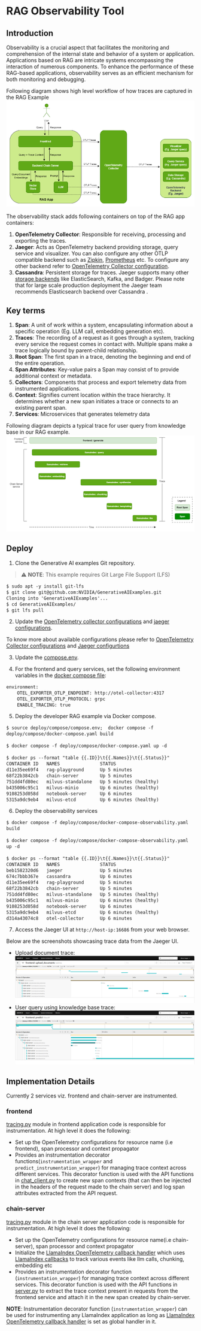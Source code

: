 # RAG Observability Tool
## Introduction
Observability is a crucial aspect that facilitates the monitoring and comprehension of the internal state and behavior of a system or application. Applications based on RAG are intricate systems encompassing the interaction of numerous components. To enhance the performance of these RAG-based applications, observability serves as an efficient mechanism for both monitoring and debugging.

Following diagram shows high level workflow of how traces are captured in the RAG Example
![RAG with Observability](./images/image9.png)

The observability stack adds following containers on top of the RAG app containers:
1. **OpenTelemetry Collector**: Responsible for receiving, processing and exporting the traces.
2. **Jaeger**: Acts as OpenTelemetry backend providing storage, query service and visualizer. You can also configure any other OTLP compatible backend such as [Zipkin](https://zipkin.io/), [Prometheus](https://prometheus.io/) etc. To configure any other backend refer to [OpenTelemetry Collector configuration](https://opentelemetry.io/docs/collector/configuration/).
3. **Cassandra**: Persistent storage for traces. Jaeger supports many other [storage backends](https://www.jaegertracing.io/docs/1.18/deployment/#storage-backends) like ElasticSearch, Kafka, and Badger. Please note that for large scale production deployment the Jaeger team recommends Elasticsearch backend over Cassandra .

## Key terms
1. **Span**: A unit of work within a system, encapsulating information about a specific operation (Eg. LLM call, embedding generation etc).
2. **Traces**: The recording of a request as it goes through a system, tracking every service the request comes in contact with. Multiple spans make a trace logically bound by parent-child relationship.
3. **Root Span**: The first span in a trace, denoting the beginning and end of the entire operation.
4. **Span Attributes**: Key-value pairs a Span may consist of to provide additional context or metadata.
5. **Collectors**: Components that process and export telemetry data from instrumented applications.
6. **Context**: Signifies current location within the trace hierarchy. It determines whether a new span initiates a trace or connects to an existing parent span.
7. **Services**: Microservices that generates telemetry data

Following diagram depicts a typical trace for user query from knowledge base in our RAG example.
![Trace for query from knowledge base](./images/image10.png)

## Deploy
1.  Clone the Generative AI examples Git repository.

> ⚠️ **NOTE**: This example requires Git Large File Support (LFS)

```
$ sudo apt -y install git-lfs
$ git clone git@github.com:NVIDIA/GenerativeAIExamples.git
Cloning into 'GenerativeAIExamples'...
$ cd GenerativeAIExamples/
$ git lfs pull
```
2. Update the [OpenTelemetry collector configurations](../../deploy/compose/configs/otel-collector-config.yaml) and [jaeger configurations](../../deploy/compose/configs/jaeger.yaml).

To know more about available configurations please refer to [OpenTelemetry Collector configurations](https://opentelemetry.io/docs/collector/configuration/) and [Jaeger configurtions](https://github.com/jaegertracing/documentation/blob/main/data/cli/1.52/jaeger-all-in-one-cassandra.yaml)

3. Update the [compose.env](../../deploy/compose/compose.env).

4. For the frontend and query services, set the following environment variables in the [docker compose file](../../deploy/compose/docker-compose.yaml):
```
environment:
    OTEL_EXPORTER_OTLP_ENDPOINT: http://otel-collector:4317
    OTEL_EXPORTER_OTLP_PROTOCOL: grpc
    ENABLE_TRACING: true
```

5. Deploy the developer RAG example via Docker compose.
```
$ source deploy/compose/compose.env;  docker compose -f deploy/compose/docker-compose.yaml build

$ docker compose -f deploy/compose/docker-compose.yaml up -d

$ docker ps --format "table {{.ID}}\t{{.Names}}\t{{.Status}}"
CONTAINER ID   NAMES               STATUS
d11e35ee69f4   rag-playground      Up 5 minutes
68f22b3842cb   chain-server        Up 5 minutes
751dd4fd80ec   milvus-standalone   Up 5 minutes (healthy)
b435006c95c1   milvus-minio        Up 6 minutes (healthy)
9108253d058d   notebook-server     Up 6 minutes
5315a9dc9eb4   milvus-etcd         Up 6 minutes (healthy)
```

6. Deploy the observability services
```
$ docker compose -f deploy/compose/docker-compose-observability.yaml build

$ docker compose -f deploy/compose/docker-compose-observability.yaml up -d

$ docker ps --format "table {{.ID}}\t{{.Names}}\t{{.Status}}"
CONTAINER ID   NAMES               STATUS
beb1582320d6   jaeger              Up 5 minutes
674c7bbb367e   cassandra           Up 6 minutes
d11e35ee69f4   rag-playground      Up 5 minutes
68f22b3842cb   chain-server        Up 5 minutes
751dd4fd80ec   milvus-standalone   Up 5 minutes (healthy)
b435006c95c1   milvus-minio        Up 6 minutes (healthy)
9108253d058d   notebook-server     Up 6 minutes
5315a9dc9eb4   milvus-etcd         Up 6 minutes (healthy)
d314a43074c8   otel-collector      Up 6 minutes
```
7. Access the Jaeger UI at `http://host-ip:16686` from your web browser.

Below are the screenshots showcasing trace data from the Jaeger UI.

- Upload document trace:
![upload document trace](./images/image11.png)
- User query using knowledge base trace:
![user query using knowledge base](./images/image12.png)

## Implementation Details
Currently 2 services viz. frontend and chain-server are instrumented.
### frontend
[tracing.py](../../RetrievalAugmentedGeneration/frontend/frontend/tracing.py) module in frontend application code is responsible for instrumentation. At high level it does the following:
- Set up the OpenTelemetry configurations for resource name (i.e frontend), span processor and context propagator
- Provides an instrumentation decorator functions(`instrumentation_wrapper` and `predict_instrumentation_wrapper`) for managing trace context across different services. This decorator function is used with the API functions in [chat_client.py](../../RetrievalAugmentedGeneration/frontend/frontend/chat_client.py) to create new span contexts (that can then be injected in the headers of the request made to the chain server) and log span attributes extracted from the API request.

### chain-server
[tracing.py](../../RetrievalAugmentedGeneration/common/tracing.py) module in the chain server application code is responsible for instrumentation. At high level it does the following:
- Set up the OpenTelemetry configurations for resource name(i.e chain-server), span processor and context propagator
- Initialize the [LlamaIndex OpenTelemetry callback handler](../../tools/observability/llamaindex/opentelemetry_callback.py) which uses [LlamaIndex callbacks](https://docs.llamaindex.ai/en/stable/module_guides/observability/callbacks/root.html) to track various events like llm calls, chunking, embedding etc
- Provides an instrumentation decorator function (`instrumentation_wrapper`) for managing trace context across different services. This decorator function is used with the API functions in [server.py](../../RetrievalAugmentedGeneration/common/server.py) to extract the trace context present in requests from the frontend service and attach it in the new span created by chain-server.

**NOTE**: Instrumentation decorator function (`instrumentation_wrapper`) can be used for instrumenting any LlamaIndex application as long as [LlamaIndex OpenTelemetry callback handler](../../tools/observability/llamaindex/opentelemetry_callback.py) is set as global handler in it.
